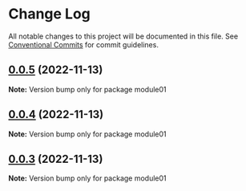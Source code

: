 # Change Log

All notable changes to this project will be documented in this file.
See [Conventional Commits](https://conventionalcommits.org) for commit guidelines.

## [0.0.5](https://github.com/sx13694658890/lerna-study/compare/v0.0.4...v0.0.5) (2022-11-13)

**Note:** Version bump only for package module01

## [0.0.4](https://github.com/sx13694658890/lerna-study/compare/v0.0.3...v0.0.4) (2022-11-13)

**Note:** Version bump only for package module01

## [0.0.3](https://github.com/sx13694658890/lerna-study/compare/v0.0.2...v0.0.3) (2022-11-13)

**Note:** Version bump only for package module01
